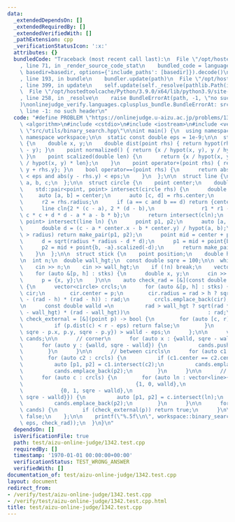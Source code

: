 ```yaml
---
data:
  _extendedDependsOn: []
  _extendedRequiredBy: []
  _extendedVerifiedWith: []
  _pathExtension: cpp
  _verificationStatusIcon: ':x:'
  attributes: {}
  bundledCode: "Traceback (most recent call last):\n  File \"/opt/hostedtoolcache/Python/3.9.0/x64/lib/python3.9/site-packages/onlinejudge_verify/documentation/build.py\"\
    , line 71, in _render_source_code_stat\n    bundled_code = language.bundle(stat.path,\
    \ basedir=basedir, options={'include_paths': [basedir]}).decode()\n  File \"/opt/hostedtoolcache/Python/3.9.0/x64/lib/python3.9/site-packages/onlinejudge_verify/languages/cplusplus.py\"\
    , line 193, in bundle\n    bundler.update(path)\n  File \"/opt/hostedtoolcache/Python/3.9.0/x64/lib/python3.9/site-packages/onlinejudge_verify/languages/cplusplus_bundle.py\"\
    , line 399, in update\n    self.update(self._resolve(pathlib.Path(included), included_from=path))\n\
    \  File \"/opt/hostedtoolcache/Python/3.9.0/x64/lib/python3.9/site-packages/onlinejudge_verify/languages/cplusplus_bundle.py\"\
    , line 258, in _resolve\n    raise BundleErrorAt(path, -1, \"no such header\"\
    )\nonlinejudge_verify.languages.cplusplus_bundle.BundleErrorAt: src/utils/binary_search.hpp:\
    \ line -1: no such header\n"
  code: "#define PROBLEM \"https://onlinejudge.u-aizu.ac.jp/problems/1342\"\n\n#include\
    \ <algorithm>\n#include <cstdio>\n#include <iostream>\n#include <vector>\n\n#include\
    \ \"src/utils/binary_search.hpp\"\n\nint main() {\n  using namespace std;\n  using\
    \ namespace workspace;\n\n  static const double eps = 1e-9;\n\n  struct point\
    \ {\n    double x, y;\n    double dist(point rhs) { return hypot(rhs.x - x, rhs.y\
    \ - y); }\n    point normalized() { return {x / hypot(x, y), y / hypot(x, y)};\
    \ }\n    point scalized(double len) {\n      return {x / hypot(x, y) * len, y\
    \ / hypot(x, y) * len};\n    }\n    point operator+(point rhs) { return {x + rhs.x,\
    \ y + rhs.y}; }\n    bool operator==(point rhs) {\n      return abs(x - rhs.x)\
    \ < eps and abs(y - rhs.y) < eps;\n    }\n  };\n\n  struct line {\n    double\
    \ a, b, c;\n  };\n\n  struct circle {\n    point center;\n    double radius;\n\
    \    std::pair<point, point> intersect(circle rhs) {\n      double r1, r2;\n \
    \     auto [a, b] = center;\n      auto [c, d] = rhs.center;\n      r1 = radius;\n\
    \      r2 = rhs.radius;\n      if (a == c and b == d) return {center, center};\n\
    \      line cln{2 * (c - a), 2 * (d - b),\n               r1 * r1 - r2 * r2 +\
    \ c * c + d * d - a * a - b * b};\n      return intersect(cln);\n    }\n    std::pair<point,\
    \ point> intersect(line ln) {\n      point p1, p2;\n      auto [a, b, c] = ln;\n\
    \      double d = (c - a * center.x - b * center.y) / hypot(a, b);\n      if (abs(d)\
    \ > radius) return make_pair(p1, p2);\n      point mid = center + point{a, b}.scalized(d);\n\
    \      d = sqrt(radius * radius - d * d);\n      p1 = mid + point{b, -a}.scalized(d);\n\
    \      p2 = mid + point{b, -a}.scalized(-d);\n      return make_pair(p1, p2);\n\
    \    }\n  };\n\n  struct stick {\n    point position;\n    double height;\n  };\n\
    \n  int n;\n  double wall_hgt;\n  const double sqre = 100;\n\n  while (1) {\n\
    \    cin >> n;\n    cin >> wall_hgt;\n    if (!n) break;\n    vector<stick> stks(n);\n\
    \    for (auto &[p, h] : stks) {\n      double x, y;\n      cin >> x >> y >> h;\n\
    \      p = {x, y};\n    }\n\n    auto check_rad = [&](const double rad) -> bool\
    \ {\n      vector<circle> crcls;\n      for (auto &[p, h] : stks) {\n        circle\
    \ cir;\n        cir.center = p;\n        cir.radius = rad > h ? sqrt(rad * rad\
    \ - (rad - h) * (rad - h)) : rad;\n        crcls.emplace_back(cir);\n      }\n\
    \n      const double walld =\n          rad > wall_hgt ? sqrt(rad * rad - (rad\
    \ - wall_hgt) * (rad - wall_hgt))\n                         : rad;\n\n      auto\
    \ check_external = [&](point p) -> bool {\n        for (auto [c, r] : crcls) {\n\
    \          if (p.dist(c) < r - eps) return false;\n        }\n        return min({p.x,\
    \ sqre - p.x, p.y, sqre - p.y}) > walld - eps;\n      };\n\n      vector<point>\
    \ cands;\n\n      // corner\n      for (auto x : {walld, sqre - walld}) {\n  \
    \      for (auto y : {walld, sqre - walld}) {\n          cands.push_back({x, y});\n\
    \        }\n      }\n\n      // between circls\n      for (auto c1 : crcls) {\n\
    \        for (auto c2 : crcls) {\n          if (c1.center == c2.center) continue;\n\
    \          auto [p1, p2] = c1.intersect(c2);\n          cands.emplace_back(p1);\n\
    \          cands.emplace_back(p2);\n        }\n      }\n\n      // wall and circle\n\
    \      for (auto c : crcls) {\n        for (auto ln : vector<line>{{0, 1, walld},\n\
    \                                    {1, 0, walld},\n                        \
    \            {0, 1, sqre - walld},\n                                    {1, 0,\
    \ sqre - walld}}) {\n          auto [p1, p2] = c.intersect(ln);\n          cands.emplace_back(p1);\n\
    \          cands.emplace_back(p2);\n        }\n      }\n\n      for (auto p :\
    \ cands) {\n        if (check_external(p)) return true;\n      }\n\n      return\
    \ false;\n    };\n\n    printf(\"%.5f\\n\", workspace::binary_search(0.0, 130.0,\
    \ eps, check_rad));\n  }\n}\n"
  dependsOn: []
  isVerificationFile: true
  path: test/aizu-online-judge/1342.test.cpp
  requiredBy: []
  timestamp: '1970-01-01 00:00:00+00:00'
  verificationStatus: TEST_WRONG_ANSWER
  verifiedWith: []
documentation_of: test/aizu-online-judge/1342.test.cpp
layout: document
redirect_from:
- /verify/test/aizu-online-judge/1342.test.cpp
- /verify/test/aizu-online-judge/1342.test.cpp.html
title: test/aizu-online-judge/1342.test.cpp
---
```


